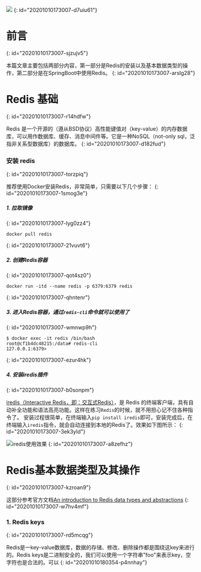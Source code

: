 ![](https://b3logfile.com/bing/20181201.jpg?imageView2/1/w/960/h/540/interlace/1/q/100)
{: id="20201010173007-d7uiu61"}

# 前言
{: id="20201010173007-sjzujv5"}

本篇文章主要包括两部分内容，第一部分是Redis的安装以及基本数据类型的操作，第二部分是在SpringBoot中使用Redis。
{: id="20201010173007-arslg28"}

# Redis 基础
{: id="20201010173007-r14hdfw"}

Redis 是一个开源的（遵从BSD协议）高性能键值对（key-value）的内存数据库，可以用作数据库、缓存、消息中间件等。它是一种NoSQL（not-only sql，泛指非关系型数据库）的数据库。
{: id="20201010173007-d182fud"}

### 安装 redis
{: id="20201010173007-torzpiq"}

推荐使用Docker安装Redis，非常简单，只需要以下几个步骤：
{: id="20201010173007-1smog3e"}

##### 1. 拉取镜像
{: id="20201010173007-lyg0zz4"}

```
docker pull redis
```
{: id="20201010173007-21vuvt6"}

##### 2. 创建Redis容器
{: id="20201010173007-qot4sz0"}

```
docker run -itd --name redis -p 6379:6379 redis
```
{: id="20201010173007-qhntenr"}

##### 3. 进入Redis容器，通过`redis-cli`命令就可以使用了
{: id="20201010173007-wmnwp9h"}

```
$ docker exec -it redis /bin/bash
root@cf1b4dc48215:/data# redis-cli
127.0.0.1:6379>
```
{: id="20201010173007-ezur4hk"}

##### 4. 安装iredis插件
{: id="20201010173007-b0sonpm"}

[iredis（Interactive Redis，即：交互式Redis）](https://iredis.io/)，是 Redis 的终端客户端，具有自动补全功能和语法高亮功能。这样在练习`Redis`的时候，就不用担心记不住各种指令了。 安装过程很简单，在终端输入`pip install iredis`即可，安装完成后，在终端输入`iredis`指令，就会自动连接到本地的Redis了。效果如下图所示：
{: id="20201010173007-3ek3yld"}

![iredis使用效果](https://b3logfile.com/file/2020/09/iredisdisplay-b54332fc.gif)
{: id="20201010173007-a8zefhz"}

# Redis基本数据类型及其操作
{: id="20201010173007-kzroan9"}

这部分参考官方文档[An introduction to Redis data types and abstractions](https://redis.io/topics/data-types-intro)
{: id="20201010173007-w7hv4mf"}

### 1. Redis keys
{: id="20201010173007-rd5mcqg"}

Redis是一key-value数据库，数据的存储、修改、删除操作都是围绕这key来进行的。Redis keys是二进制安全的，我们可以使用一个字符串"foo"来表示key，空字符也是合法的。可以
{: id="20201010180354-p4nnhay"}

